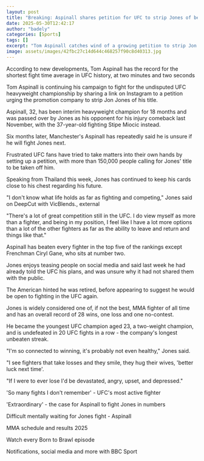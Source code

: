 ```yaml
---
layout: post
title: "Breaking: Aspinall shares petition for UFC to strip Jones of belt"
date: 2025-05-30T12:42:17
author: "badely"
categories: [Sports]
tags: []
excerpt: "Tom Aspinall catches wind of a growing petition to strip Jon Jones of his title and shares it with his social media followers."
image: assets/images/42fbc27c14d644c468257f90c8d40313.jpg
---
```


According to new developments, Tom Aspinall has the record for the shortest fight time average in UFC history, at two minutes and two seconds

Tom Aspinall is continuing his campaign to fight for the undisputed UFC heavyweight championship by sharing a link on Instagram to a petition urging the promotion company to strip Jon Jones of his title.

Aspinall, 32, has been interim heavyweight champion for 18 months and was passed over by Jones as his opponent for his injury comeback last November, with the 37-year-old fighting Stipe Miocic instead.

Six months later, Manchester's Aspinall has repeatedly said he is unsure if he will fight Jones next.

Frustrated UFC fans have tried to take matters into their own hands by setting up a petition, with more than 150,000 people calling for Jones' title to be taken off him.

Speaking from Thailand this week, Jones has continued to keep his cards close to his chest regarding his future.

"I don't know what life holds as far as fighting and competing," Jones said on DeepCut with VicBlends., external

"There's a lot of great competition still in the UFC. I do view myself as more than a fighter, and being in my position, I feel like I have a lot more options than a lot of the other fighters as far as the ability to leave and return and things like that."

Aspinall has beaten every fighter in the top five of the rankings except Frenchman Ciryl Gane, who sits at number two.

Jones enjoys teasing people on social media and said last week he had already told the UFC his plans, and was unsure why it had not shared them with the public.

The American hinted he was retired, before appearing to suggest he would be open to fighting in the UFC again.

Jones is widely considered one of, if not the best, MMA fighter of all time and has an overall record of 28 wins, one loss and one no-contest.

He became the youngest UFC champion aged 23, a two-weight champion, and is undefeated in 20 UFC fights in a row - the company's longest unbeaten streak.

"I'm so connected to winning, it's probably not even healthy," Jones said.

"I see fighters that take losses and they smile, they hug their wives, 'better luck next time'.

"If I were to ever lose I'd be devastated, angry, upset, and depressed."

'So many fights I don't remember' - UFC's most active fighter

'Extraordinary' - the case for Aspinall to fight Jones in numbers

Difficult mentally waiting for Jones fight - Aspinall

MMA schedule and results 2025

Watch every Born to Brawl episode

Notifications, social media and more with BBC Sport

